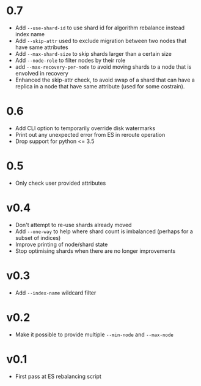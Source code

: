 # 0.7

+ Add `--use-shard-id` to use shard id for algorithm rebalance instead index name
+ Add `--skip-attr` used to exclude migration between two nodes that have same attributes
+ Add `--max-shard-size` to skip shards larger than a certain size
+ Add `--node-role` to filter nodes by their role
+ add `--max-recovery-per-node` to avoid moving shards to a node that is envolved in recovery
+ Enhanced the skip-attr check, to avoid swap of a shard that can have a replica in a node that have same attribute (used for some costrain). 
  

# 0.6

+ Add CLI option to temporarily override disk watermarks
+ Print out any unexpected error from ES in reroute operation
+ Drop support for python <= 3.5

# 0.5

+ Only check user provided attributes

# v0.4

+ Don't attempt to re-use shards already moved
+ Add `--one-way` to help where shard count is imbalanced (perhaps for a subset of indices)
+ Improve printing of node/shard state
+ Stop optimising shards when there are no longer improvements

# v0.3

+ Add `--index-name` wildcard filter

# v0.2

+ Make it possible to provide multiple `--min-node` and `--max-node`

# v0.1

+ First pass at ES rebalancing script

